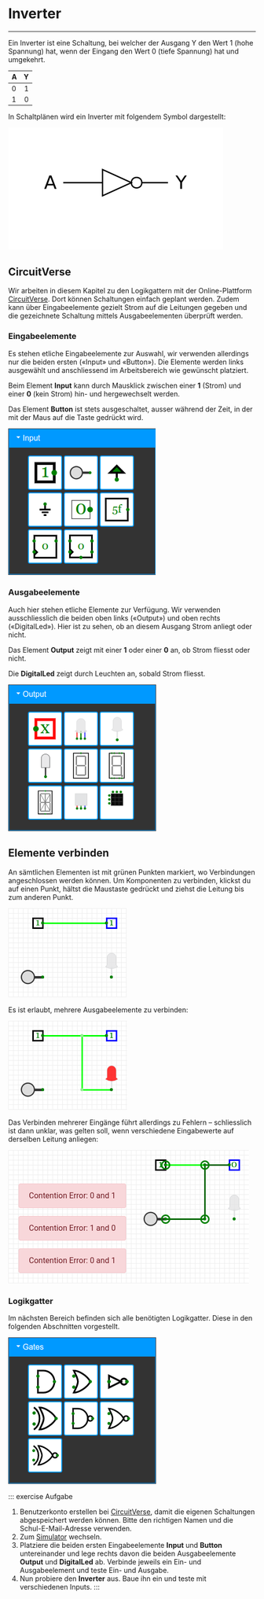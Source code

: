 # Inverter
---

Ein Inverter ist eine Schaltung, bei welcher der Ausgang Y den Wert 1 (hohe Spannung) hat, wenn der Eingang den Wert 0 (tiefe Spannung) hat und umgekehrt.

| A   |   Y |
|:--- | ---:|
| 0   |   1 |
| 1   |   0 |

In Schaltplänen wird ein Inverter mit folgendem Symbol dargestellt:

![Symbol für einen Inverter](./inverter.svg)

## CircuitVerse

Wir arbeiten in diesem Kapitel zu den Logikgattern mit der Online-Plattform [CircuitVerse](https://circuitverse.org/). Dort können Schaltungen einfach geplant werden. Zudem kann über Eingabeelemente gezielt Strom auf die Leitungen gegeben und die gezeichnete Schaltung mittels Ausgabeelementen überprüft werden.

### Eingabeelemente

Es stehen etliche Eingabeelemente zur Auswahl, wir verwenden allerdings nur die beiden ersten («Input» und «Button»). Die Elemente werden links ausgewählt und anschliessend im Arbeitsbereich wie gewünscht platziert.

Beim Element **Input** kann durch Mausklick zwischen einer **1** (Strom) und einer **0** (kein Strom) hin- und hergewechselt werden.

Das Element **Button** ist stets ausgeschaltet, ausser während der Zeit, in der mit der Maus auf die Taste gedrückt wird.

![Eingabeelemente](./cv-input.png)

### Ausgabeelemente

Auch hier stehen etliche Elemente zur Verfügung. Wir verwenden ausschliesslich die beiden oben links («Output») und oben rechts («DigitalLed»). Hier ist zu sehen, ob an diesem Ausgang Strom anliegt oder nicht.

Das Element **Output** zeigt mit einer **1** oder einer **0** an, ob Strom fliesst oder nicht.

Die **DigitalLed** zeigt durch Leuchten an, sobald Strom fliesst.

![Ausgabeelemente](./cv-output.png)

## Elemente verbinden

An sämtlichen Elementen ist mit grünen Punkten markiert, wo Verbindungen angeschlossen werden können. Um Komponenten zu verbinden, klickst du auf einen Punkt, hältst die Maustaste gedrückt und ziehst die Leitung bis zum anderen Punkt.

![Verbindungen](./cv-connections.png)

Es ist erlaubt, mehrere Ausgabeelemente zu verbinden:

![Mehrere verbundene Ausgabeelemente](./cv-multiple-output.png)

Das Verbinden mehrerer Eingänge führt allerdings zu Fehlern – schliesslich ist dann unklar, was gelten soll, wenn verschiedene Eingabewerte auf derselben Leitung anliegen:

![Mehrere verbundene Eingabeelemente](./cv-multiple-input.png)

### Logikgatter

Im nächsten Bereich befinden sich alle benötigten Logikgatter. Diese in den folgenden Abschnitten vorgestellt.

![](./cv-gates.png)

::: exercise Aufgabe
1. Benutzerkonto erstellen bei [CircuitVerse](https://circuitverse.org/users/sign_up), damit die eigenen Schaltungen abgespeichert werden können. Bitte den richtigen Namen und die Schul-E-Mail-Adresse verwenden.
2. Zum [Simulator](https://circuitverse.org/simulator) wechseln.
3. Platziere die beiden ersten Eingabeelemente **Input** und **Button** untereinander und lege rechts davon die beiden Ausgabeelemente **Output** und **DigitalLed** ab. Verbinde jeweils ein Ein- und Ausgabeelement und teste Ein- und Ausgabe.
4. Nun probiere den **Inverter** aus. Baue ihn ein und teste mit verschiedenen Inputs.
:::
